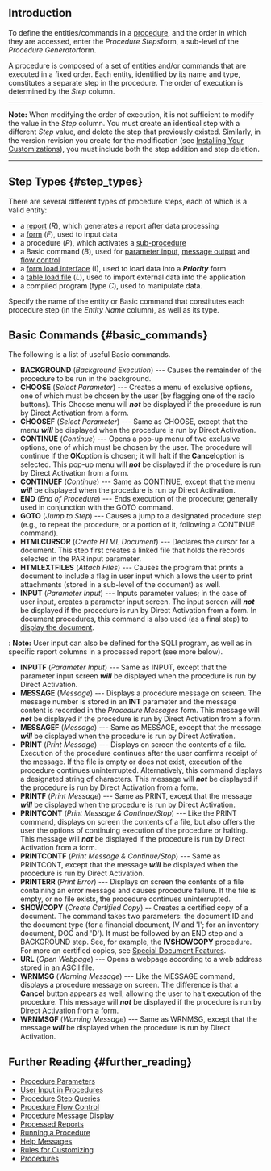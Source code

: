 ## Introduction

To define the entities/commands in a [procedure](Procedures "wikilink"),
and the order in which they are accessed, enter the *Procedure
Steps*form, a sub-level of the *Procedure Generator*form.

A procedure is composed of a set of entities and/or commands that are
executed in a fixed order. Each entity, identified by its name and type,
constitutes a separate step in the procedure. The order of execution is
determined by the *Step* column.

------------------------------------------------------------------------

**Note:** When modifying the order of execution, it is not sufficient to
modify the value in the *Step* column. You must create an identical step
with a different *Step* value, and delete the step that previously
existed. Similarly, in the version revision you create for the
modification (see [Installing Your
Customizations](Installing_Your_Customizations "wikilink")), you must
include both the step addition and step deletion.

------------------------------------------------------------------------

## Step Types {#step_types}

There are several different types of procedure steps, each of which is a
valid entity:

-   a [report](Reports "wikilink") (*R*), which generates a report after
    data processing
-   a [form](Forms "wikilink") (*F*), used to input data
-   a procedure (*P*), which activates a
    [sub-procedure](Running_a_Procedure#Running_a_Sub-Procedure "wikilink")
-   a Basic command (*B*), used for [parameter
    input](User_Input_in_Procedures "wikilink"), [message
    output](Procedure_Message_Display "wikilink") and [flow
    control](Procedure_Flow_Control "wikilink")
-   a [form load interface](Interfaces "wikilink") (I), used to load
    data into a ***Priority*** form
-   a [table load file](Interfaces "wikilink") (*L*), used to import
    external data into the application
-   a compiled program (type *C*), used to manipulate data.

Specify the name of the entity or Basic command that constitutes each
procedure step (in the *Entity Name* column), as well as its type.

## Basic Commands {#basic_commands}

The following is a list of useful Basic commands.

-   **BACKGROUND** (*Background Execution*) --- Causes the remainder of
    the procedure to be run in the background.
-   **CHOOSE** (*Select Parameter*) --- Creates a menu of exclusive
    options, one of which must be chosen by the user (by flagging one of
    the radio buttons). This Choose menu will ***not*** be displayed if
    the procedure is run by Direct Activation from a form.
-   **CHOOSEF** (*Select Parameter*) --- Same as CHOOSE, except that the
    menu ***will*** be displayed when the procedure is run by Direct
    Activation.
-   **CONTINUE** (*Continue*) --- Opens a pop-up menu of two exclusive
    options, one of which must be chosen by the user. The procedure will
    continue if the **OK**option is chosen; it will halt if the
    **Cancel**option is selected. This pop-up menu will ***not*** be
    displayed if the procedure is run by Direct Activation from a form.
-   **CONTINUEF** (*Continue*) --- Same as CONTINUE, except that the
    menu ***will*** be displayed when the procedure is run by Direct
    Activation.
-   **END** (*End of Procedure*) --- Ends execution of the procedure;
    generally used in conjunction with the GOTO command.
-   **GOTO** (*Jump to Step*) --- Causes a jump to a designated
    procedure step (e.g., to repeat the procedure, or a portion of it,
    following a CONTINUE command).
-   **HTMLCURSOR** (*Create HTML Document*) --- Declares the cursor for
    a document. This step first creates a linked file that holds the
    records selected in the PAR input parameter.
-   **HTMLEXTFILES** (*Attach Files*) --- Causes the program that prints
    a document to include a flag in user input which allows the user to
    print attachments (stored in a sub-level of the document) as well.
-   **INPUT** (*Parameter Input*) --- Inputs parameter values; in the
    case of user input, creates a parameter input screen. The input
    screen will ***not*** be displayed if the procedure is run by Direct
    Activation from a form. In document procedures, this command is also
    used (as a final step) to [display the
    document](Documents#Displaying_the_Document "wikilink").

:   **Note:** User input can also be defined for the SQLI program, as
    well as in specific report columns in a processed report (see more
    below).

-   **INPUTF** (*Parameter Input*) --- Same as INPUT, except that the
    parameter input screen ***will*** be displayed when the procedure is
    run by Direct Activation.
-   **MESSAGE** (*Message*) --- Displays a procedure message on screen.
    The message number is stored in an **INT** parameter and the message
    content is recorded in the *Procedure Messages* form. This message
    will ***not*** be displayed if the procedure is run by Direct
    Activation from a form.
-   **MESSAGEF** (*Message*) --- Same as MESSAGE, except that the
    message ***will*** be displayed when the procedure is run by Direct
    Activation.
-   **PRINT** (*Print Message*) --- Displays on screen the contents of a
    file. Execution of the procedure continues after the user confirms
    receipt of the message. If the file is empty or does not exist,
    execution of the procedure continues uninterrupted. Alternatively,
    this command displays a designated string of characters. This
    message will ***not*** be displayed if the procedure is run by
    Direct Activation from a form.
-   **PRINTF** (*Print Message*) --- Same as PRINT, except that the
    message ***will*** be displayed when the procedure is run by Direct
    Activation.
-   **PRINTCONT** (*Print Message & Continue/Stop*) --- Like the PRINT
    command, displays on screen the contents of a file, but also offers
    the user the options of continuing execution of the procedure or
    halting. This message will ***not*** be displayed if the procedure
    is run by Direct Activation from a form.
-   **PRINTCONTF** (*Print Message & Continue/Stop*) --- Same as
    PRINTCONT, except that the message ***will*** be displayed when the
    procedure is run by Direct Activation.
-   **PRINTERR** (*Print Error*) --- Displays on screen the contents of
    a file containing an error message and causes procedure failure. If
    the file is empty, or no file exists, the procedure continues
    uninterrupted.
-   **SHOWCOPY** (*Create Certified Copy*) -- Creates a certified copy
    of a document. The command takes two parameters: the document ID and
    the document type (for a financial document, IV and \'I\'; for an
    inventory document, DOC and \'D\'). It must be followed by an END
    step and a BACKGROUND step. See, for example, the **IVSHOWCOPY**
    procedure. For more on certified copies, see [Special Document
    Features](Special_Document_Features "wikilink").
-   **URL** (*Open Webpage*) --- Opens a webpage according to a web
    address stored in an ASCII file.
-   **WRNMSG** (*Warning Message*) --- Like the MESSAGE command,
    displays a procedure message on screen. The difference is that a
    **Cancel** button appears as well, allowing the user to halt
    execution of the procedure. This message will ***not*** be displayed
    if the procedure is run by Direct Activation from a form.
-   **WRNMSGF** (*Warning Message*) --- Same as WRNMSG, except that the
    message ***will*** be displayed when the procedure is run by Direct
    Activation.

## Further Reading {#further_reading}

-   [Procedure Parameters](Procedure_Parameters "wikilink")
-   [User Input in Procedures](User_Input_in_Procedures "wikilink")
-   [Procedure Step Queries](Procedure_Step_Queries "wikilink")
-   [Procedure Flow Control](Procedure_Flow_Control "wikilink")
-   [Procedure Message Display](Procedure_Message_Display "wikilink")
-   [Processed Reports](Processed_Reports "wikilink")
-   [Running a Procedure](Running_a_Procedure "wikilink")
-   [Help Messages](Help_Messages "wikilink")
-   [Rules for Customizing](Rules_for_Customizing "wikilink")
-   [Procedures](Procedures "wikilink")

